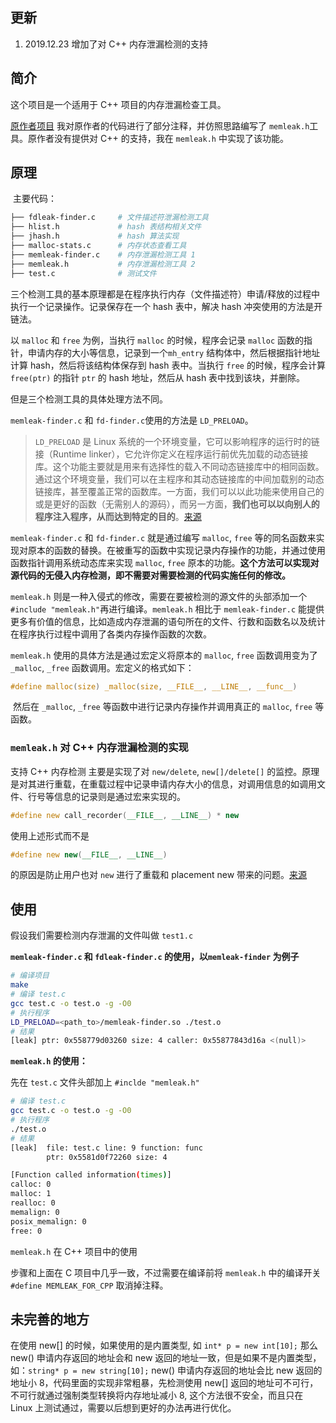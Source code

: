 ## 更新
1. 2019.12.23 增加了对 C++ 内存泄漏检测的支持 

## 简介

​这个项目是一个适用于 C++ 项目的内存泄漏检查工具。

[原作者项目](https://github.com/efficios/memleak-finder) 我对原作者的代码进行了部分注释，并仿照思路编写了 `memleak.h`工具。原作者没有提供对 C++ 的支持，我在 `memleak.h` 中实现了该功能。

## 原理

​		主要代码：

```bash
├── fdleak-finder.c 	# 文件描述符泄漏检测工具
├── hlist.h				# hash 表结构相关文件
├── jhash.h				# hash 算法实现
├── malloc-stats.c		# 内存状态查看工具
├── memleak-finder.c	# 内存泄漏检测工具 1
├── memleak.h 			# 内存泄漏检测工具 2
├── test.c 				# 测试文件
```

三个检测工具的基本原理都是在程序执行内存（文件描述符）申请/释放的过程中执行一个记录操作。记录保存在一个 hash 表中，解决 hash 冲突使用的方法是开链法。

以 `malloc` 和 `free` 为例，当执行 `malloc` 的时候，程序会记录 `malloc` 函数的指针，申请内存的大小等信息，记录到一个`mh_entry` 结构体中，然后根据指针地址计算 hash，然后将该结构体保存到 hash 表中。当执行 `free` 的时候，程序会计算 `free(ptr)` 的指针 `ptr` 的 hash 地址，然后从 hash 表中找到该块，并删除。

但是三个检测工具的具体处理方法不同。

​`memleak-finder.c` 和 `fd-finder.c`使用的方法是 `LD_PRELOAD`。

> `LD_PRELOAD` 是 Linux 系统的一个环境变量，它可以影响程序的运行时的链接（Runtime linker），它允许你定义在程序运行前优先加载的动态链接库。这个功能主要就是用来有选择性的载入不同动态链接库中的相同函数。通过这个环境变量，我们可以在主程序和其动态链接库的中间加载别的动态链接库，甚至覆盖正常的函数库。一方面，我们可以以此功能来使用自己的或是更好的函数（无需别人的源码），而另一方面，**我们也可以以向别人的程序注入程序，从而达到特定的目的**。[来源](https://www.cnblogs.com/net66/p/5609026.html)

​`memleak-finder.c` 和 `fd-finder.c` 就是通过编写 `malloc`, `free` 等的同名函数来实现对原本的函数的替换。在被重写的函数中实现记录内存操作的功能，并通过使用函数指针调用系统动态库来实现 `malloc`, `free` 原本的功能。**这个方法可以实现对源代码的无侵入内存检测，即不需要对需要检测的代码实施任何的修改。**

`memleak.h` 则是一种入侵式的修改，需要在要被检测的源文件的头部添加一个 `#include "memleak.h"`再进行编译。`memleak.h` 相比于 `memleak-finder.c` 能提供更多有价值的信息，比如造成内存泄漏的语句所在的文件、行数和函数名以及统计在程序执行过程中调用了各类内存操作函数的次数。

`memleak.h` 使用的具体方法是通过宏定义将原本的 `malloc`, `free` 函数调用变为了 `_malloc`, `_free` 函数调用。宏定义的格式如下：

```c
#define malloc(size) _malloc(size, __FILE__, __LINE__, __func__)
```

​		然后在 `_malloc`, `_free` 等函数中进行记录内存操作并调用真正的 `malloc`, `free` 等函数。

### `memleak.h` 对 C++ 内存泄漏检测的实现
    
支持 C++ 内存检测 主要是实现了对 `new/delete`, `new[]/delete[]` 的监控。原理是对其进行重载，在重载过程中记录申请内存大小的信息，对调用信息的如调用文件、行号等信息的记录则是通过宏来实现的。

```c++
#define new call_recorder(__FILE__, __LINE__) * new
```
使用上述形式而不是

```c++
#define new new(__FILE__, __LINE__)
```

的原因是防止用户也对 `new` 进行了重载和 placement new 带来的问题。[来源](http://www.almostinfinite.com/memtrack.html)

## 使用

​假设我们需要检测内存泄漏的文件叫做 `test1.c`

**`memleak-finder.c` 和 `fdleak-finder.c` 的使用，以`memleak-finder` 为例子**

```bash
# 编译项目
make
# 编译 test.c
gcc test.c -o test.o -g -O0
# 执行程序
LD_PRELOAD=<path_to>/memleak-finder.so ./test.o
# 结果
[leak] ptr: 0x558779d03260 size: 4 caller: 0x55877843d16a <(null)>
```

**`memleak.h` 的使用：**

先在 `test.c` 文件头部加上 `#inclde "memleak.h"`

```bash
# 编译 test.c
gcc test.c -o test.o -g -O0
# 执行程序
./test.o
# 结果
[leak]  file: test.c line: 9 function: func
        ptr: 0x5581d0f72260 size: 4

[Function called information(times)]
calloc: 0
malloc: 1
realloc: 0
memalign: 0
posix_memalign: 0
free: 0
```

`memleak.h` 在 C++ 项目中的使用

步骤和上面在 C 项目中几乎一致，不过需要在编译前将 `memleak.h` 中的编译开关  `#define MEMLEAK_FOR_CPP` 取消掉注释。


## 未完善的地方

在使用 new[] 的时候，如果使用的是内置类型, 如 `int* p = new int[10];` 那么 new() 申请内存返回的地址会和 new 返回的地址一致，但是如果不是内置类型，如：`string* p = new string[10];`
new() 申请内存返回的地址会比 new 返回的地址小 8，代码里面的实现非常粗暴，先检测使用 new[] 返回的地址可不可行，不可行就通过强制类型转换将内存地址减小 8, 这个方法很不安全，而且只在 Linux 上测试通过，需要以后想到更好的办法再进行优化。  

